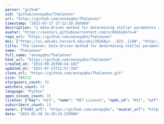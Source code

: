 ```yaml
---
parser: "github"
uid: "github/annayqho/TheCannon"
url: "https://github.com/annayqho/TheCannon"
timestamp: "2022-07-17 17:22:10.566989"
description: "a data-driven method for determining stellar parameters and abundances from stellar spectra"
avatar: "https://avatars.githubusercontent.com/u/8926184?v=4"
repo_url: "https://github.com/annayqho/TheCannon"
doi: ["https://ui.adsabs.harvard.edu/abs/2016ApJ...823..114N", "https://ui.adsabs.harvard.edu/abs/2015ApJ...808...16N", "https://ui.adsabs.harvard.edu/abs/2016ascl.soft02010H/abstract"]
title: "The Cannon: Data-driven method for determining stellar parameters and abundances from stellar spectra"
name: "TheCannon"
full_name: "annayqho/TheCannon"
html_url: "https://github.com/annayqho/TheCannon"
created_at: "2014-09-26T08:54:18Z"
updated_at: "2021-07-22T12:57:39Z"
clone_url: "https://github.com/annayqho/TheCannon.git"
size: 386212
stargazers_count: 33
watchers_count: 33
language: "Python"
open_issues_count: 15
license: {"key": "mit", "name": "MIT License", "spdx_id": "MIT", "url": "https://api.github.com/licenses/mit", "node_id": "MDc6TGljZW5zZTEz"}
subscribers_count: 13
owner: {"html_url": "https://github.com/annayqho", "avatar_url": "https://avatars.githubusercontent.com/u/8926184?v=4", "login": "annayqho", "type": "User"}
date: "2023-01-28 14:20:19.259986"
---
```

